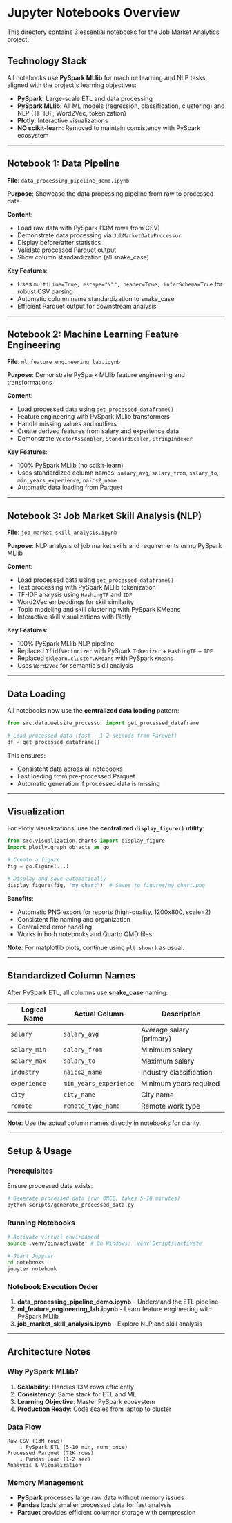 # Jupyter Notebooks Overview

This directory contains 3 essential notebooks for the Job Market Analytics project.

## Technology Stack

All notebooks use **PySpark MLlib** for machine learning and NLP tasks, aligned with the project's learning objectives:

- **PySpark**: Large-scale ETL and data processing
- **PySpark MLlib**: All ML models (regression, classification, clustering) and NLP (TF-IDF, Word2Vec, tokenization)
- **Plotly**: Interactive visualizations
- **NO scikit-learn**: Removed to maintain consistency with PySpark ecosystem

---

## Notebook 1: Data Pipeline

**File**: `data_processing_pipeline_demo.ipynb`

**Purpose**: Showcase the data processing pipeline from raw to processed data

**Content**:

- Load raw data with PySpark (13M rows from CSV)
- Demonstrate data processing via `JobMarketDataProcessor`
- Display before/after statistics
- Validate processed Parquet output
- Show column standardization (all snake_case)

**Key Features**:

- Uses `multiLine=True, escape="\"", header=True, inferSchema=True` for robust CSV parsing
- Automatic column name standardization to snake_case
- Efficient Parquet output for downstream analysis

---

## Notebook 2: Machine Learning Feature Engineering

**File**: `ml_feature_engineering_lab.ipynb`

**Purpose**: Demonstrate PySpark MLlib feature engineering and transformations

**Content**:

- Load processed data using `get_processed_dataframe()`
- Feature engineering with PySpark MLlib transformers
- Handle missing values and outliers
- Create derived features from salary and experience data
- Demonstrate `VectorAssembler`, `StandardScaler`, `StringIndexer`

**Key Features**:
- 100% PySpark MLlib (no scikit-learn)
- Uses standardized column names: `salary_avg`, `salary_from`, `salary_to`, `min_years_experience`, `naics2_name`
- Automatic data loading from Parquet

---

## Notebook 3: Job Market Skill Analysis (NLP)

**File**: `job_market_skill_analysis.ipynb`

**Purpose**: NLP analysis of job market skills and requirements using PySpark MLlib

**Content**:

- Load processed data using `get_processed_dataframe()`
- Text processing with PySpark MLlib tokenization
- TF-IDF analysis using `HashingTF` and `IDF`
- Word2Vec embeddings for skill similarity
- Topic modeling and skill clustering with PySpark KMeans
- Interactive skill visualizations with Plotly

**Key Features**:

- 100% PySpark MLlib NLP pipeline
- Replaced `TfidfVectorizer` with PySpark `Tokenizer` + `HashingTF` + `IDF`
- Replaced `sklearn.cluster.KMeans` with PySpark `KMeans`
- Uses `Word2Vec` for semantic skill analysis

---

## Data Loading

All notebooks now use the **centralized data loading** pattern:

```python
from src.data.website_processor import get_processed_dataframe

# Load processed data (fast - 1-2 seconds from Parquet)
df = get_processed_dataframe()
```

This ensures:

- Consistent data across all notebooks
- Fast loading from pre-processed Parquet
- Automatic generation if processed data is missing

---

## Visualization

For Plotly visualizations, use the **centralized `display_figure()` utility**:

```python
from src.visualization.charts import display_figure
import plotly.graph_objects as go

# Create a figure
fig = go.Figure(...)

# Display and save automatically
display_figure(fig, "my_chart")  # Saves to figures/my_chart.png
```

**Benefits**:

- Automatic PNG export for reports (high-quality, 1200x800, scale=2)
- Consistent file naming and organization
- Centralized error handling
- Works in both notebooks and Quarto QMD files

**Note**: For matplotlib plots, continue using `plt.show()` as usual.

---

## Standardized Column Names

After PySpark ETL, all columns use **snake_case** naming:

| Logical Name | Actual Column | Description |
|--------------|--------------|-------------|
| `salary` | `salary_avg` | Average salary (primary) |
| `salary_min` | `salary_from` | Minimum salary |
| `salary_max` | `salary_to` | Maximum salary |
| `industry` | `naics2_name` | Industry classification |
| `experience` | `min_years_experience` | Minimum years required |
| `city` | `city_name` | City name |
| `remote` | `remote_type_name` | Remote work type |

**Note**: Use the actual column names directly in notebooks for clarity.

---

## Setup & Usage

### Prerequisites

Ensure processed data exists:

```bash
# Generate processed data (run ONCE, takes 5-10 minutes)
python scripts/generate_processed_data.py
```

### Running Notebooks

```bash
# Activate virtual environment
source .venv/bin/activate  # On Windows: .venv\Scripts\activate

# Start Jupyter
cd notebooks
jupyter notebook
```

### Notebook Execution Order

1. **data_processing_pipeline_demo.ipynb** - Understand the ETL pipeline
2. **ml_feature_engineering_lab.ipynb** - Learn feature engineering with PySpark MLlib
3. **job_market_skill_analysis.ipynb** - Explore NLP and skill analysis

---

## Architecture Notes

### Why PySpark MLlib?

1. **Scalability**: Handles 13M rows efficiently
2. **Consistency**: Same stack for ETL and ML
3. **Learning Objective**: Master PySpark ecosystem
4. **Production Ready**: Code scales from laptop to cluster

### Data Flow

```
Raw CSV (13M rows)
    ↓ PySpark ETL (5-10 min, runs once)
Processed Parquet (72K rows)
    ↓ Pandas Load (1-2 sec)
Analysis & Visualization
```

### Memory Management

- **PySpark** processes large raw data without memory issues
- **Pandas** loads smaller processed data for fast analysis
- **Parquet** provides efficient columnar storage with compression
